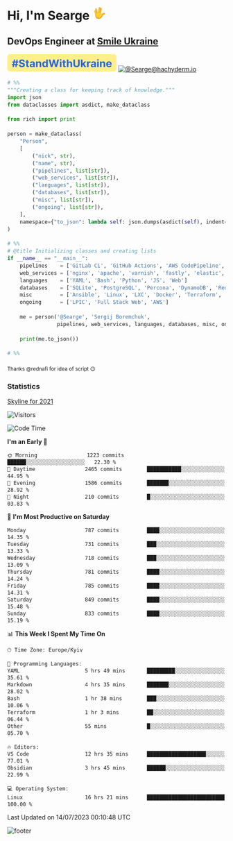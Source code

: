 # Hi, I'm Searge <img src="images/vulcan.webp" style="display: inline-block; margin: 0; height: 2rem" alt="Vulcan salute" />

## DevOps Engineer at [Smile Ukraine](https://smile-ukraine.com/en)

[![Stand With Ukraine](https://raw.githubusercontent.com/vshymanskyy/StandWithUkraine/main/badges/StandWithUkraine.svg)](https://stand-with-ukraine.pp.ua)
<a rel="me" href="https://hachyderm.io/@Searge">![@Searge@hachyderm.io](https://img.shields.io/badge/-@Searge-%232B90D9?logo=mastodon&logoColor=white)</a>

```python
# %%
"""Creating a class for keeping track of knowledge."""
import json
from dataclasses import asdict, make_dataclass

from rich import print

person = make_dataclass(
    "Person",
    [
        ("nick", str),
        ("name", str),
        ("pipelines", list[str]),
        ("web_services", list[str]),
        ("languages", list[str]),
        ("databases", list[str]),
        ("misc", list[str]),
        ("ongoing", list[str]),
    ],
    namespace={"to_json": lambda self: json.dumps(asdict(self), indent=4)},
)

# %%
# @title Initializing classes and creating lists
if __name__ == "__main__":
    pipelines    = ['GitLab Ci', 'GitHub Actions', 'AWS CodePipeline', 'Jenkins']
    web_services = ['nginx', 'apache', 'varnish', 'fastly', 'elastic', 'solr']
    languages    = ['YAML', 'Bash', 'Python', 'JS', 'Web']
    databases    = ['SQLite', 'PostgreSQL', 'Percona', 'DynamoDB', 'Redis']
    misc         = ['Ansible', 'Linux', 'LXC', 'Docker', 'Terraform', 'AWS']
    ongoing      = ['LPIC', 'Full Stack Web', 'AWS']

    me = person('@Searge', 'Sergij Boremchuk',
                pipelines, web_services, languages, databases, misc, ongoing)

    print(me.to_json())

# %%

```

<sub>Thanks @rednafi for idea of script :wink:</sub>

### Statistics

[Skyline for 2021](https://skyline.github.com/Searge/2021)

![Visitors](https://komarev.com/ghpvc/?username=searge&label=Profile%20views&color=0e75b6&style=flat) 
<!--START_SECTION:waka-->
![Code Time](http://img.shields.io/badge/Code%20Time-2%2C143%20hrs%2031%20mins-blue)

**I'm an Early 🐤** 

```text
🌞 Morning                1223 commits        ██████░░░░░░░░░░░░░░░░░░░   22.30 % 
🌆 Daytime                2465 commits        ███████████░░░░░░░░░░░░░░   44.95 % 
🌃 Evening                1586 commits        ███████░░░░░░░░░░░░░░░░░░   28.92 % 
🌙 Night                  210 commits         █░░░░░░░░░░░░░░░░░░░░░░░░   03.83 % 
```
📅 **I'm Most Productive on Saturday** 

```text
Monday                   787 commits         ████░░░░░░░░░░░░░░░░░░░░░   14.35 % 
Tuesday                  731 commits         ███░░░░░░░░░░░░░░░░░░░░░░   13.33 % 
Wednesday                718 commits         ███░░░░░░░░░░░░░░░░░░░░░░   13.09 % 
Thursday                 781 commits         ████░░░░░░░░░░░░░░░░░░░░░   14.24 % 
Friday                   785 commits         ████░░░░░░░░░░░░░░░░░░░░░   14.31 % 
Saturday                 849 commits         ████░░░░░░░░░░░░░░░░░░░░░   15.48 % 
Sunday                   833 commits         ████░░░░░░░░░░░░░░░░░░░░░   15.19 % 
```


📊 **This Week I Spent My Time On** 

```text
🕑︎ Time Zone: Europe/Kyiv

💬 Programming Languages: 
YAML                     5 hrs 49 mins       █████████░░░░░░░░░░░░░░░░   35.61 % 
Markdown                 4 hrs 35 mins       ███████░░░░░░░░░░░░░░░░░░   28.02 % 
Bash                     1 hr 38 mins        ███░░░░░░░░░░░░░░░░░░░░░░   10.06 % 
Terraform                1 hr 3 mins         ██░░░░░░░░░░░░░░░░░░░░░░░   06.44 % 
Other                    55 mins             █░░░░░░░░░░░░░░░░░░░░░░░░   05.70 % 

🔥 Editors: 
VS Code                  12 hrs 35 mins      ███████████████████░░░░░░   77.01 % 
Obsidian                 3 hrs 45 mins       ██████░░░░░░░░░░░░░░░░░░░   22.99 % 

💻 Operating System: 
Linux                    16 hrs 21 mins      █████████████████████████   100.00 % 
```


 Last Updated on 14/07/2023 00:10:48 UTC
<!--END_SECTION:waka-->

![footer](https://capsule-render.vercel.app/api?type=waving&color=gradient&customColorList=14,21&height=82&section=footer)
